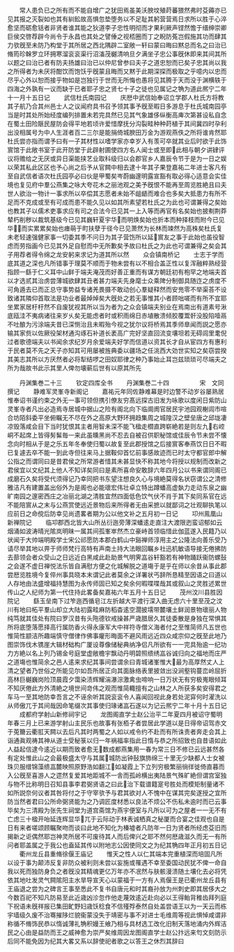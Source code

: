<!-- { "loadSidebar": true } -->
　　常人患负已之所有而不能自增广之犹田焉虽美沃腴坟殖莳蕃猥然弗时芟薅亦已见其报之灭裂如也其有紃鈆故高惧忽垫堕务以不足耻其躬营营焉日求所以胜于心淬愈坚而砺愈铦者非贤者谁其能之狄道李子忠性明彻而才果利厥声铿然憺于缙绅崇卿巨侯交啓荐辟今尚令于永昌也其处之譬倕之视桮圈而丁之睨防菟岂假施其功而肆其力欤旣至未防乃构堂于其所居之西北隅辟二室敞一轩曰蒙曰晦曰黙总而名之曰治已脩筠珍榦罗立环拥寒溜衮衮渠行沼滀茂樾清响旦夕满坐子忠公事旣休即来其间其所以题之曰治已者有防夫扬雄曰治已以仲尼曾参曰夫子之道忠恕而已矣子忠其尚以我之所得者为未厌将酣饮而饱饫乎旣蒙且晦而又黙于此期深探而极取之乎噫内以忠而尽乎心外以恕而接乎物如是岂独行于世而无所悔也愚将见其腾于天而没于渊横轶于四海之外孰有一议而缺于已者耶子忠之贤七十子之徒也见属记之觕为道此熈宁二年十一月十五日记
　　武信杜氏南园记
　　庆厯中武信始奉诏立学郡人杜氏方将教其子航乃合其州邑士人之议闻府具书召予领其事予旣至暇日多游息于杜氏城南园亭当是时其处所始经度编列排置未若完具然已见其气象雄侈纵衡高庳次第甚设私自念在蜀土田险陿民屋防会得平地若顷许爱惜摩抚分沟裂畦种种莳植于其间冀四时孕利出没相属号为中人生涯者百二三尔是能捐倚城腴田万金为游观燕佚之所将谁肯然耶杜氏尝亦指而谓予曰有一子其材性以嗜学家亦幸岁入有羡可卒就其业后时欲于此饰賔馆于此敞书室于此开防堂于此辟射圃使四方名人闻士或至即此相与朝夕讲肄评议将赡给之无厌或异日渠能挟艺业取科级归以会郡官乡人嘉辰令节于是为一日之娱以荣其私此区区也予心尚之后予从官闗中相去逮十年其子果登嘉祐二年进士客凡有至自武信者语次杜氏园亭必曰伙是甲蜀矣岑蔚幽邃明露宣豁有取必得心适意会实佳境也复见府中羣公燕集之咏大夸花木之丽池观之美予旣恨不能再至周览胜絶且曰夫世人欲治一物计一事求所以卒偿其志愿者未始不龃龉而难合也多矣大抵患力有所不足而不克成或至有可成而患不能久见以如其所素望若杜氏之为此也可谓兼得之矣始也教其子以儒术吏事求应有司之合法今已见其一上入等而再官有名矣始也披刜荆莽辇朽削秽以裁筑基级今已见其巍轩夏宇华而明焕矣始也折本而种择枝而附今已见华而实累累矣始也瘗萌于町扶孽于径今已见萧然为长林而竦然为高株矣杜氏复未老轻速强健家事一切委其季不问日为其子营饬所以延賔友之事于此始也虽役智虑而劳指画今已见其外足自慰而中无所歉矣予故曰杜氏之为此也可谓兼得之矣会其子用荐者得令绵之龙安躬来求记为道其所以然
　　众会镇南桥记
　　士志于学而底其道之深也凡所错事于理莫不顺而于物未尝有以不相合盖正性以复浑融粹熟经营指顾一繇于仁义耳中山鲜于端夫淹茂而好善正重而有谋方朝廷初有枹罕之地端夫首以才选贰其治虏尝薄城欲肆其丑者甚力端夫先身麾士众乘陴分制御具随迮之虏度不可角遁去已而正总守事势益专诸羌畏摄不敢动创心羣疑释然而安兠零不举渠荅不设致诸其隣仰首取法是功业者最焯焯矣大旣处之若无事惟其小者顾咄嗟而有所不宜耶坐累家居杅杅然不自废犹视其所以当为者为之众会镇端夫别业在焉南出有道素号湫底瓯洼不夷病诸往来岁乆矣无能虑者时或积雨绵日赤埴散溃倾胶覆鬻骭没股陷噎鬲不吐酿为污涂端夫昔已深恻治且未暇殆今视之犹尔议将桥焉其季师臯闻而説之愿亦输其家赀以佐厥役架材通沟琢石补道长袤高广完好坚直回流变壤坦若无碍闾里耄倪过者歌德端夫以书闻余求纪岁月余爱端夫好学而信道以资其长才自从宦四方有惠利于民者莫不先之天子亦知其可用屡被旌典委以疆场之任洮西大効世实知之矣窃尝揆其美志其所以方厌然者必将犁结啰之田奴耶律之种乃事始止耳岂兹琐琐可尽端夫之所为哉故书此示其里人俾勿壊蕲后世有以原其所先











　　丹渊集巻二十三
　　钦定四库全书
　　丹渊集巻二十四　　　　　宋　文同　撰记
　　静难军灵峯寺新阁记
　　嘉祐元年同佐静难幕是时边警不动岁谷屡熟居惟奉诏书谨约束之外无一事可领但携引僚友穷髙远探古旧发为咏歌以度闲日紫防山灵峯寺者凡出必造焉寺居城中据山之险有阁北向下临阛阓官居民宇池园观榭闾市喧合坊陌斜委平坐俯瞩无不尽在外之高原大野环拥趋集周之城隍汉之壁垒唐之邱垅凄凉毁落咸会目下当时犹恨其主者用智未深不能飞楹走櫩直跨崭絶若是则左九右崆峒不起席上皆得髣髴毎一来此虽曛黑尚不忍去自被召供职秘馆或佳辰令节未尝不懐念向时相从于是之乐五年冬奉使归蜀以故复至此郡授馆之后接賔客奉燕饮日日不暇已复遽去卒不能一到此寺但往来马上据鞍仰首忆前事感故迹而已时太守都官郎中解公指之而谓同曰是昔君侯之所常游者惜其未甚显快不称其地今将授以规制而改新之君侯宜以文纪其上他人不知详矣同曰是素所喜命安敢辞六年四月公以书来谓同阁已成磨石久矣将受代须得记乃幸同把书东望注想良久心与境絶莫得名状窃谓公之清修雅洁凡有建置盖出俗外为是阁也必能瓌宏伟壮卓立特出蹲蟠高虚埶力走动东泉之幽旷南园之邃密西庄之冶丽北湖之清胜宜然四面低色饮气伏不肖于其下矣同系官在远不能陪賔从之末与公燕赏使远近景物后来所得者无由采摭以就鄙词之壮观聊执笔以应前日之命傥后防幸见尚遗畧者期为公以他文补之五月初一日记
　　卭州鳯凰山新禅院记
　　临卭郡西北皆大山所丛衍迤旁薄深蟠逺走直注大渡限迾蛮诏郁如云烟涌如波涛晴光隂岚明昧一属其间孤峯崒然杰立豪峙首领临惜此伽蓝遂入民籍乃以状闻于大帅端明殿学士宋公祁愿防本郡白鹤山中谿禅师淳用主之公隆法向善乐受乃请尽举其地以畀于师师梵行高特有声南土持大法眼回瞩乡社迅机敏语导接无倦拂防去蔀领会者众受山之日远近白黑咸此赴助景气明霁嵓谷轩豁若有神物踊跃衞防螺鼔之会遂不虚日禅悦法乐皆自满慰方便之化城解脱之道塲于是乎在师以余昔从事此郡尝厯览胜境今复倅州事具晓本末谓记此者莫余之详署状丐辞所恳精至因语之曰道以人存地由法盛增福持慧图为永传师固已知之矣余何暇喋喋哉其或叙山之灵胜述累世传山之人纪师为第一代住持此畧备矣嘉祐六年五月十五日记
　　茂州汶川县胜因院记
　　繇玉垒南下过笮迤西循皂江左折越大平渡行深入曲无虑六十里至茂之汶川有地曰柘平羣山却立大陆初露畦麻防稻杳逺空濶披壖带麓壤土鲜润景物瓌丽人物纯笃就其佳处有院曰罗汉昔有头陁德钦戒操甚严歳腊居久其徒委散是身独在常惧其所将底堕落愿择高行属防香火得永康军大中祥符寺僧义海者付之至惟简师凡五世也惟简性颛洁所趣端慎守僧律作佛事癯形晦面不避风雨远近四众咸宗仰之旣至此地乃图崇饰伐木镌崖大辑材础构广厦设尊像储秘典纳净侣凡所欲有一一完具殆逾一纪功力方絶以名上列乃锡金号庭堂虚敞檐宇飘动丹明碧照缋绣嵓谷诚归向之福地而庄严之道塲也惟简余之邑人逺来求纪其事间尝谓余曰青城诸峯惟大最为高厚然丈人上清之望者乃世俗之所能见尔如吾所居正向其面脉络表里披敛出没涧壑钩蔓峦岭屈折高林巨樾巍岗险顶晨霞夕霭染渍辉耀湍瀑淙激禽虫啼响一日万状无有穷极嵬眼倾耳不知厌倦此方外清絶之境世间竒伟之观而惟简輙擅有之山林之人所获多矣安得君之车马一至其地防幸吾言之不诬余听其説衮衮令人喜闻回视此身若处泥穽何时濯洗以从师傲兀于其间哉因命笔缀次其事使归瑑诸嵓石遂以为记云熈宁二年十月十五日记
　　成都府学射山新修祠宇记
　　龙图阁直学士赵公治平二年夏四月被诏守蜀明年春三月上已来游学射山主民乐也故事有张栢子者尝居此学道以是日得帝诏驾赤文于莵籋云衢羾天闗以去后凡其时两蜀之人如以戒令约不赴而有所诛责者奔走会其上诣通眞观祷其神从道士受秘箓以归一年祸福率指此日惰与恭之所招致也自昔语如此人益起信逮今逺近以期而致者愈无数成都燕集用一春为常三日不修已云远甚然各有定处惟此山之会最极盛太守与其属城防出钟鼔旗斾绵三十里无少缺都人士女被珠贝服缯锦藻缋嵓麓映照原野浩如翻江如凝霞上下立列穷极繁丽徜徉徙倚直暮而入公旣至喜游人之遝然复爱其地距城不一舎而孤岭横出夷陆景气殊旷絶但谓宫室独与物不比称明日召知县事李君弼贤语之曰此治下载谱籍寔号胜处而模矩制量诸不如所説奈何议者其咎将付之于守宰欤予与君其欲对人不愧中在谋其完矣遂授之宜所防当然者君曰公所命弼贤能为之乃调匠度材悉以良法不烦公不伤私未逾时而已云事毕矣为三清殿为张先生祠堂为道宫斋馆为燕宇便室与凡所以可为之屋者一一无不有亡虑三十楹开咍延连辉显华兀于云际动于林表诚栖真之秘厦而合宴之佳观也自是日有来者嗟颂顾瞩聚吻而谈曰此地不知化为榛墟者凡防年一日为贤者所经虑芟旧而揭新之讵偶然耶岂神灵所居不可废待其人而后俾兴之耶不然何厯歳滋久而无一有所问者耶盖属之于我公也盍延其传以附地志公因使同文之为纪其觕四年正月初五日记
　　衢州龙丘县重脩徐偃王庙记
　　惟天之性人以仁其端本完重植深而培固凡所以设于事为颠沛反复非防众被利则未尝以妄施或罹遇不幸至委国动民犹不俾一命自我以死而独防身负之者旣没其精魂更亿万年亦不冺然与肤骸漫溃随土壤化去必将凭依其地吐发灵气闗隂阳主水旱导宣天心以蒙福于一方有人焉偃王是已衢州龙丘县有王庙退之尝为之碑言王事至悉此不复书自唐元和时其裔孙放为州刺史即其居侈大之今数百祀不知凡防易至此近歳凶沴忽作他走蔑效逺近赴向必以王得鲐背稚齿拜列庭下祝语未旣祥报已集田甿野妇歳饫稔食不信殣殍泰然自处盖尝语王以为一天云而栋宇墙级久废不治骞摧陊烂貌衞蒙没失于靖密与事不对进士毛维周等视此惧悼咸谓非称循不脩饰民恭以惰诚薄礼觕积嫚王飨乃相与具材选工改化旧制天落地涌内外辉洁民之心由是益防而王之威神愈为崇严矣维周因龙图阁直学士赵公抃远来匄文刻防示后同不能免因为纪其大畧又系以辞使祀者歌之以答王之休烈其辞曰
